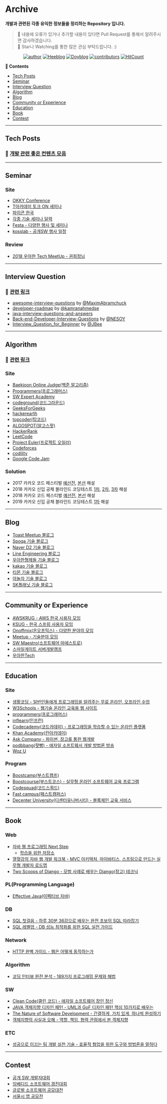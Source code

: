 # Archive

**개발과 관련된 각종 유익한 정보들을 정리하는 Repository 입니다.**
> :small_blue_diamond: 내용에 오류가 있거나 추가할 내용이 있다면 Pull Request를 통해서 알려주시면 감사하겠습니다.
> <br> :small_blue_diamond: Star나 Watching를 통한 많은 관심 부탁드립니다. :)

<div align=center>

[![author](https://img.shields.io/badge/author-Do--Hee-red.svg)](https://github.com/Do-Hee)
[![Heeblog](https://img.shields.io/badge/blog-Hee-lightgrey.svg)](https://gmlwjd9405.github.io/)
[![Doyblog](https://img.shields.io/badge/blog-Doy-lightgrey.svg)](https://doooyeon.github.io/)
[![contributors](https://img.shields.io/badge/contributors-2-yellowgreen.svg)](https://github.com/Do-Hee/archive/graphs/contributors)
[![HitCount](http://hits.dwyl.io/Do-Hee/archive.svg)](http://hits.dwyl.io/Do-Hee/archive)

</div>

**:book: Contents**
* [Tech Posts](#tech-posts)
* [Seminar](#seminar)
* [Interview Question](#interview-question)
* [Algorithm](#algorithm)
* [Blog](#blog)
* [Community or Experience](#community-or-experience)
* [Education](#education)
* [Book](#book)
* [Contest](#contest)


---

## Tech Posts
### :pushpin: [개발 관련 좋은 컨텐츠 모음](/tech-posts.md)

---

## Seminar
### Site
* [OKKY Conference](http://www.okkycon.com/)
* [T아카데미 토크 ON 세미나](https://tacademy.skplanet.com/front/tacademy/courseinfo/campus.action)
* [파이콘 한국](https://www.pycon.kr/)
* [각종 기술 세미나 달력](https://dev-meetup.github.io/)
* [Festa - 다양한 행사 및 세미나](https://festa.io/)
* [kosslab - 공개SW 행사 일정](https://kosslab.kr/koss/inform/event.php)

### Review
* [2018 우아한 Tech MeetUp - 권희정님](https://gmlwjd9405.github.io/2018/04/27/woowabros-tech-meetup.html)

---

## Interview Question
### :pushpin: [관련 링크](https://github.com/Do-Hee/tech-interview)
* [awesome-interview-questions](https://github.com/MaximAbramchuck/awesome-interview-questions) by [@MaximAbramchuck](https://github.com/MaximAbramchuck)
* [developer-roadmap](https://github.com/kamranahmedse/developer-roadmap) by [@kamranahmedse](https://github.com/kamranahmedse)
* [java-interview-questions-and-answers](https://www.javacodegeeks.com/2014/04/java-interview-questions-and-answers.html#2)
* [Back-end-Developer-Interview-Questions](https://github.com/NESOY/Back-end-Developer-Interview-Questions) by [@NESOY](https://github.com/NESOY)
* [Interview_Question_for_Beginner](https://github.com/JaeYeopHan/Interview_Question_for_Beginner) by [@JBee](https://github.com/JaeYeopHan)

---

## Algorithm
### :pushpin: [관련 링크](https://github.com/Do-Hee/algorithm-study)
### Site
* [Baekjoon Online Judge(백준 알고리즘)](https://www.acmicpc.net/)
* [Programmers(프로그래머스)](https://programmers.co.kr/learn/challenges)
* [SW Expert Academy](https://www.swexpertacademy.com/main/main.do)
* [codeground(코드그라운드)](https://www.codeground.org/about)
* [GeeksForGeeks](https://www.geeksforgeeks.org/)
* [hackerearth](https://www.hackerearth.com/)
* [topcoder(탑코드)](https://www.topcoder.com/)
* [ALGOSPOT(알고스팟)](https://algospot.com/judge/problem/list/)
* [HackerRank](https://www.hackerrank.com/)
* [LeetCode](https://leetcode.com/)
* [Project Euler(프로젝트 오일러)](http://euler.synap.co.kr/)
* [Codeforces](http://codeforces.com/)
* [codility](https://www.codility.com/)
* [Google Code Jam](https://code.google.com/codejam/) 

### Solution
* 2017 카카오 코드 페스티벌 [예선전](http://tech.kakao.com/2017/08/11/code-festival-round-1/), [본선](http://tech.kakao.com/2017/09/14/code-festival-round-2/) 해설
* 2018 카카오 신입 공채 블라인드 코딩테스트 [1차](http://tech.kakao.com/2017/09/27/kakao-blind-recruitment-round-1/), [2차](http://tech.kakao.com/2017/10/24/kakao-blind-recruitment-round-2/), [3차](http://tech.kakao.com/2017/11/14/kakao-blind-recruitment-round-3/) 해설
* 2018 카카오 코드 페스티벌 [예선전](http://tech.kakao.com/2018/08/09/code-festival-2018-round-1/), [본선](http://tech.kakao.com/2018/09/12/code-festival-2018-round-2/) 해설
* 2019 카카오 신입 공채 블라인드 코딩테스트 [1차](http://tech.kakao.com/2018/09/21/kakao-blind-recruitment-for2019-round-1/) 해설

---

## Blog
* [Toast Meetup 블로그](https://meetup.toast.com/)
* [Spoqa 기술 블로그](https://spoqa.github.io/)
* [Naver D2 기술 블로그](https://d2.naver.com/helloworld)
* [Line Engineering 블로그](https://engineering.linecorp.com/ko/blog)
* [우아한형제들 기술 블로그](http://woowabros.github.io/)
* [kakao 기술 블로그](http://tech.kakao.com/)
* [티몬 기술 블로그](https://tmondev.blog.me/)
* [야놀자 기술 블로그](https://yanolja.github.io/)
* [SK플래닛 기술 블로그](http://readme.skplanet.com/)

---

## Community or Experience
* [AWSKRUG - AWS 한국 사용자 모임](https://www.meetup.com/ko-KR/awskrug/)
* [KSUG - 한국 스프링 사용자 모임](http://www.ksug.org/)
* [Onoffmix(온오프믹스) - 다양한 분야의 모임](https://www.onoffmix.com/)
* [Meetup - 기술분야 모임](https://www.meetup.com/ko-KR/find/tech/)
* [SW Maestro(소프트웨어 마에스트로)](https://www.facebook.com/swmaestro/)
* [스마일게이트 서버개발캠프](https://www.facebook.com/serverdevcamp/)
* [우아한Tech](https://www.facebook.com/woowahanTech/)

---

## Education
### Site
* [생활코딩 - 일반인들에게 프로그래밍을 알려주는 무료 온라인, 오프라인 수업](https://opentutorials.org/course/1)
* [W3Schools - 웹기술 온라인 교육용 웹 사이트](https://www.w3schools.com/)
* [programmers(프로그래머스)](https://programmers.co.kr/learn)
* [inflearn(인프런)](https://www.inflearn.com/course-cat/development/)
* [Codecademy(코드카데미) - 프로그래밍을 학습할 수 있는 온라인 플랫폼](https://www.codecademy.com/)
* [Khan Academy(칸아카데미)](https://ko.khanacademy.org/computing)
* [Ask Company - 파이썬, 장고를 통한 웹개발](https://www.askcompany.kr/#)
* [podbbang(팟빵) - 애자일 소프트웨서 개발 방법론 방송](http://www.podbbang.com/ch/14757)
* [Woz U](https://woz-u.com/)

### Program
* [Boostcamp(부스트캠프)](http://boostcamp.connect.or.kr/main.html)
* [Boostcourse(부스트코스) - 실무형 온라인 소프트웨어 교육 프로그램](https://www.facebook.com/boostcourse.connect/)
* [Codesquad(코드스쿼드)](https://codesquad.kr/)
* [Fast campus(패스트캠퍼스)](https://www.fastcampus.co.kr/category_dev_camp/)
* [Decenter University(디센터유니버시티) - 블록체인 교육 서비스](https://decenteruniv.com/)


---

## Book
### Web
* [자바 웹 프로그래밍 Next Step](https://www.kyobobook.co.kr/product/detailViewKor.laf?mallGb=KOR&ejkGb=KOR&barcode=9788997924240&orderClick=JAj)
    * [학습을 위한 저장소](https://github.com/slipp/jwp-book)
* [열혈강의 자바 웹 개발 워크북 - MVC 아키텍처, 마이바티스, 스프링으로 만드는 실무형 개발자 로드맵](https://kyobobook.co.kr/product/detailViewKor.laf?mallGb=KOR&ejkGb=KOR&barcode=9788965400677)
* [Two Scoops of Django - 모범 사례로 배우는 Django(장고) 테크닉](http://www.kyobobook.co.kr/product/detailViewKor.laf?mallGb=KOR&ejkGb=KOR&barcode=9788966261840&orderClick=JAj)

### PL(Programming Language)
* [Effective Java(이펙티브 자바)](http://www.kyobobook.co.kr/product/detailViewKor.laf?barcode=9788966261161)

### DB
* [SQL 첫걸음 - 하루 30분 36강으로 배우는 완전 초보의 SQL 따라잡기](http://www.kyobobook.co.kr/product/detailViewKor.laf?mallGb=KOR&ejkGb=KOR&linkClass=3311&barcode=9788968482311)
* [SQL 레벨업 - DB 성능 최적화를 위한 SQL 실전 가이드](http://www.kyobobook.co.kr/product/detailViewKor.laf?mallGb=KOR&ejkGb=KOR&barcode=9788968482519&orderClick=JAj)

### Network
* [HTTP 완벽 가이드 - 웹은 어떻게 동작하는가](https://www.kyobobook.co.kr/product/detailViewKor.laf?mallGb=KOR&ejkGb=KOR&barcode=9788966261208)

### Algorithm
* [코딩 인터뷰 완전 분석 - 189가지 프로그래밍 문제와 해법](https://www.kyobobook.co.kr/product/detailViewKor.laf?mallGb=KOR&ejkGb=KOR&barcode=9788966263080)

### SW
* [Clean Code(클린 코드) - 애자일 소프트웨어 장인 정신](https://www.kyobobook.co.kr/product/detailViewKor.laf?mallGb=KOR&ejkGb=KOR&barcode=9788966260959)
* [JAVA 객체지향 디자인 패턴 - UML과 GoF 디자인 패턴 핵심 10가지로 배우는](https://www.kyobobook.co.kr/product/detailViewKor.laf?mallGb=KOR&ejkGb=KOR&barcode=9788968480911&orderClick=JAj)
* [The Nature of Software Development - 간결하게, 가치 있게, 하나씩 완성하기](http://www.kyobobook.co.kr/product/detailViewKor.laf?ejkGb=KOR&linkClass=330113&barcode=9788968484650)
* [객체지향의 사실과 오해 - 역할, 책임, 협력 관점에서 본 객체지향](https://kyobobook.co.kr/product/detailViewKor.laf?mallGb=KOR&ejkGb=KOR&barcode=9788998139766&orderClick=JAj)

### ETC
* [성공으로 이끄는 팀 개발 실천 기술 - 효율적 협업을 위한 도구와 방법론을 말하다](http://www.kyobobook.co.kr/product/detailViewKor.laf?mallGb=KOR&ejkGb=KOR&barcode=9791185890067)

---

## Contest
* [공개 SW 개발자대회](https://project.oss.kr/index.do)
* [임베디드 소프트웨어 경진대회](http://eswcontest.com/htm/main.php)
* [글로벌 소프트웨어 공모대전](http://www.globalswcontest.com/main.php)
* [서울시 앱 공모전](https://mplatform.seoul.go.kr/w/contest/info/contestInfo.do)